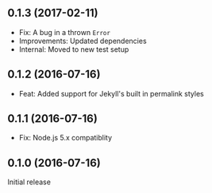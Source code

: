 ## 0.1.3 (2017-02-11)

* Fix: A bug in a thrown `Error`
* Improvements: Updated dependencies
* Internal: Moved to new test setup

## 0.1.2 (2016-07-16)

* Feat: Added support for Jekyll's built in permalink styles

## 0.1.1 (2016-07-16)

* Fix: Node.js 5.x compatiblity

## 0.1.0 (2016-07-16)

Initial release
